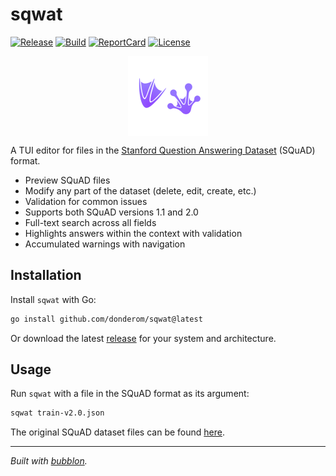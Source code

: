 # sqwat

[![Release](https://img.shields.io/github/v/release/donderom/sqwat.svg?style=flat-square&color=6e54da)](https://github.com/donderom/sqwat/releases)
[![Build](https://img.shields.io/github/actions/workflow/status/donderom/sqwat/build.yml?style=flat-square&logo=github)](https://github.com/donderom/sqwat/actions/workflows/build.yml)
[![ReportCard](https://goreportcard.com/badge/github.com/donderom/sqwat?style=flat-square)](https://goreportcard.com/report/donderom/sqwat)
[![License](https://img.shields.io/badge/license-MIT-463494?style=flat-square)](https://github.com/donderom/sqwat/blob/main/LICENSE)

<p align="center">
<img src="logo.svg" width="128" align="center" alt="The sqwat logo">
</p>

A TUI editor for files in the [Stanford Question Answering Dataset](https://rajpurkar.github.io/SQuAD-explorer/) (SQuAD) format.

* Preview SQuAD files
* Modify any part of the dataset (delete, edit, create, etc.)
* Validation for common issues
* Supports both SQuAD versions 1.1 and 2.0
* Full-text search across all fields
* Highlights answers within the context with validation
* Accumulated warnings with navigation

## Installation

Install `sqwat` with Go:

```sh
go install github.com/donderom/sqwat@latest
```

Or download the latest [release](https://github.com/donderom/sqwat/releases) for your system and architecture.

## Usage

Run `sqwat` with a file in the SQuAD format as its argument:

```sh
sqwat train-v2.0.json
```

The original SQuAD dataset files can be found [here](https://github.com/rajpurkar/SQuAD-explorer/tree/master/dataset).

---

*Built with [bubblon](https://github.com/donderom/bubblon).*
